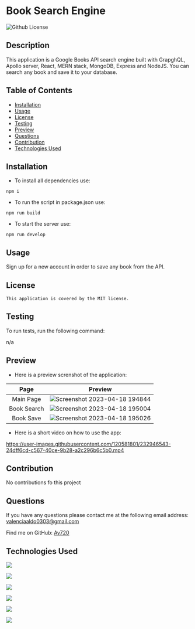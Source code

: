 
  
  # Book Search Engine


![Github License](https://img.shields.io/badge/license-MIT-red.svg)

## Description 
This application is a Google Books API search engine built with GrapghQL, Apollo server, React, MERN stack, MongoDB, Express and NodeJS. You can search any book and save it to your database.

## Table of Contents 

- [Installation](#installation)
- [Usage](#usage)
- [License](#license)
- [Testing](#testing)
- [Preview](#preview)
- [Questions](#questions)
- [Contribution](#contribution)
- [Technologies Used](#technologies-used)

## Installation 

* To install all dependencies use: 

```npm i```

* To run the script in package.json use: 

```npm run build``` 

* To start the server use: 

```npm run develop```

## Usage 
Sign up for a new account in order to save any book from the API. 

## License
    This application is covered by the MIT license.

## Testing
To run tests, run the following command:

n/a

## Preview

* Here is a preview screnshot of the application: 

| Page | Preview |
| :---: | :---: |
| Main Page |  ![Screenshot 2023-04-18 194844](https://user-images.githubusercontent.com/120581801/232945896-56b025d3-3e7a-47e5-aba0-9fb005c14cea.png)|
| Book Search | ![Screenshot 2023-04-18 195004](https://user-images.githubusercontent.com/120581801/232945919-9359121d-0b7f-4842-8d0a-d28e4076daef.png)|
| Book Save | ![Screenshot 2023-04-18 195026](https://user-images.githubusercontent.com/120581801/232945932-58046117-1927-4801-ab03-2781e88c92b7.png)| 

* Here is a short video on how to use the app: 

https://user-images.githubusercontent.com/120581801/232946543-24dff6cd-c567-40ce-9b28-a2c296b6c5b0.mp4

## Contribution 

No contributions fo this project

## Questions 
If you have any questions please contact me at the following email address: valenciaaldo0303@gmail.com

Find me on GitHub: [Av720](Https://github.com/Av720)

## Technologies Used



![](https://img.shields.io/badge/Database-MongoDB-%3CCOLOR%3E?style=flat&logo=mongoDB)  

![](https://img.shields.io/badge/npm%20package-express-orange?style=plastic&logo=express) 

![](https://img.shields.io/badge/npm%20package-mongoose-lightgreen?style=flat&logo=npm) 

![](https://img.shields.io/badge/Apollo-GraphQL-blueviolet?style=for-the-badge&logo=apollographql)

![](https://img.shields.io/badge/Node.js-Nodemon-yellow?style=flat&logo=nodemon)

![](https://img.shields.io/badge/React.js-React-blue?style=flat&logo=react)
